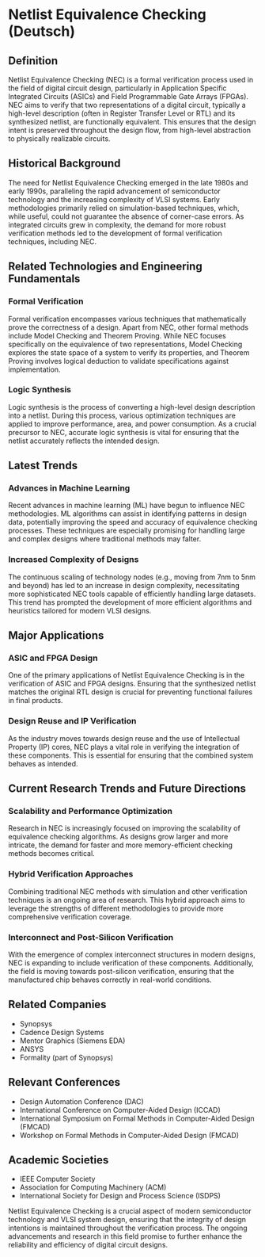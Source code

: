 # Netlist Equivalence Checking (Deutsch)

## Definition

Netlist Equivalence Checking (NEC) is a formal verification process used in the field of digital circuit design, particularly in Application Specific Integrated Circuits (ASICs) and Field Programmable Gate Arrays (FPGAs). NEC aims to verify that two representations of a digital circuit, typically a high-level description (often in Register Transfer Level or RTL) and its synthesized netlist, are functionally equivalent. This ensures that the design intent is preserved throughout the design flow, from high-level abstraction to physically realizable circuits.

## Historical Background

The need for Netlist Equivalence Checking emerged in the late 1980s and early 1990s, paralleling the rapid advancement of semiconductor technology and the increasing complexity of VLSI systems. Early methodologies primarily relied on simulation-based techniques, which, while useful, could not guarantee the absence of corner-case errors. As integrated circuits grew in complexity, the demand for more robust verification methods led to the development of formal verification techniques, including NEC.

## Related Technologies and Engineering Fundamentals

### Formal Verification

Formal verification encompasses various techniques that mathematically prove the correctness of a design. Apart from NEC, other formal methods include Model Checking and Theorem Proving. While NEC focuses specifically on the equivalence of two representations, Model Checking explores the state space of a system to verify its properties, and Theorem Proving involves logical deduction to validate specifications against implementation.

### Logic Synthesis

Logic synthesis is the process of converting a high-level design description into a netlist. During this process, various optimization techniques are applied to improve performance, area, and power consumption. As a crucial precursor to NEC, accurate logic synthesis is vital for ensuring that the netlist accurately reflects the intended design.

## Latest Trends

### Advances in Machine Learning

Recent advances in machine learning (ML) have begun to influence NEC methodologies. ML algorithms can assist in identifying patterns in design data, potentially improving the speed and accuracy of equivalence checking processes. These techniques are especially promising for handling large and complex designs where traditional methods may falter.

### Increased Complexity of Designs

The continuous scaling of technology nodes (e.g., moving from 7nm to 5nm and beyond) has led to an increase in design complexity, necessitating more sophisticated NEC tools capable of efficiently handling large datasets. This trend has prompted the development of more efficient algorithms and heuristics tailored for modern VLSI designs.

## Major Applications

### ASIC and FPGA Design

One of the primary applications of Netlist Equivalence Checking is in the verification of ASIC and FPGA designs. Ensuring that the synthesized netlist matches the original RTL design is crucial for preventing functional failures in final products.

### Design Reuse and IP Verification

As the industry moves towards design reuse and the use of Intellectual Property (IP) cores, NEC plays a vital role in verifying the integration of these components. This is essential for ensuring that the combined system behaves as intended.

## Current Research Trends and Future Directions

### Scalability and Performance Optimization

Research in NEC is increasingly focused on improving the scalability of equivalence checking algorithms. As designs grow larger and more intricate, the demand for faster and more memory-efficient checking methods becomes critical.

### Hybrid Verification Approaches

Combining traditional NEC methods with simulation and other verification techniques is an ongoing area of research. This hybrid approach aims to leverage the strengths of different methodologies to provide more comprehensive verification coverage.

### Interconnect and Post-Silicon Verification

With the emergence of complex interconnect structures in modern designs, NEC is expanding to include verification of these components. Additionally, the field is moving towards post-silicon verification, ensuring that the manufactured chip behaves correctly in real-world conditions.

## Related Companies

- Synopsys
- Cadence Design Systems
- Mentor Graphics (Siemens EDA)
- ANSYS
- Formality (part of Synopsys)

## Relevant Conferences

- Design Automation Conference (DAC)
- International Conference on Computer-Aided Design (ICCAD)
- International Symposium on Formal Methods in Computer-Aided Design (FMCAD)
- Workshop on Formal Methods in Computer-Aided Design (FMCAD)

## Academic Societies

- IEEE Computer Society
- Association for Computing Machinery (ACM)
- International Society for Design and Process Science (ISDPS)

Netlist Equivalence Checking is a crucial aspect of modern semiconductor technology and VLSI system design, ensuring that the integrity of design intentions is maintained throughout the verification process. The ongoing advancements and research in this field promise to further enhance the reliability and efficiency of digital circuit designs.
